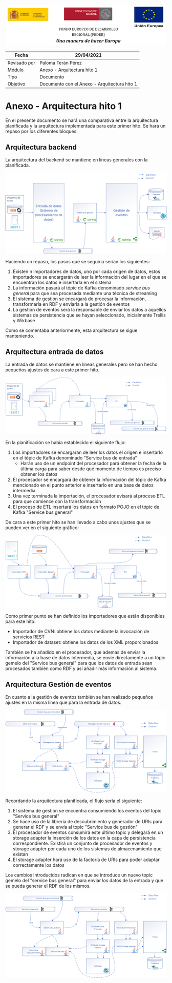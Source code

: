 ![](../images/logos_feder.png)



| Fecha        | 29/04/2021                                   |
| ------------ | -------------------------------------------- |
| Revisado por | Paloma Terán Pérez                           |
| Módulo       | Anexo - Arquitectura hito 1                  |
| Tipo         | Documento                                    |
| Objetivo     | Documento con el Anexo - Arquitectura hito 1 |



# Anexo - Arquitectura hito 1

En el presente documento se hará una comparativa entre la arquitectura planificada y la arquitectura implementada para este primer hito. Se hará un repaso por los diferentes bloques.

## Arquitectura backend

La arquitectura del backend se mantiene en líneas generales con la planificada.

![Arquitectura backend alto nivel](../images/backend.png)

Haciendo un repaso, los pasos que se seguiría serían los siguientes:

1. Existen n importadores de datos, uno por cada origen de datos, estos importadores se encargarán de leer la información del lugar en el que se encuentran los datos e insertarla en el sistema
2. La información pasará al tópic de Kafka denominado *service bus general* para que sea procesada mediante una técnica de streaming
3. El sistema de gestión se encargará de procesar la información, transformarla en RDF y enviarla a la gestión de eventos
4. La gestión de eventos será la responsable de enviar los datos a aquellos sistemas de persistencia que se hayan seleccionado, inicialmente Trellis y Wikbase

Como se comentaba anteriormente, esta arquitectura se sigue manteniendo.

## Arquitectura entrada de datos

La entrada de datos se mantiene en líneas generales pero se han hecho pequeños ajustes de cara a este primer hito.

![Arquitectura entrada de datos planifiada](../images/input.png)

En la planificación se había establecido el siguiente flujo:

1. Los importadores se encargarán de leer los datos el origen e insertarlo en el tópic de Kafka denominado "Service bus de entrada"
    * Harán uso de un endpoint del procesador para obtener la fecha de la última carga para saber desde qué momento de tiempo es preciso obtener los datos
2. El procesador se encargará de obtener la información del tópic de Kafka mencionado en el punto anterior e insertarlo en una base de datos intermedia
3. Una vez terminada la importación, el procesador avisará al proceso ETL para que comience con la transformación
4. El proceso de ETL insertará los datos en formato POJO en el tópic de Kafka "Service bus general"

De cara a este primer hito se han llevado a cabo unos ajustes que se pueden ver en el siguiente gráfico:

![Arquitectura entrada de datos hito 1](../images/hito1/input.png)

Como primer punto se han definido los importadores que están disponibles para este hito:

- Importador de CVN: obtiene los datos mediante la invocación de servicios REST
- Importador de dataset: obtiene los datos de los XML proporcionados

También se ha añadido en el procesador, que además de enviar la información a la base de datos intermedia, se envíe directamente a un tópic gemelo del "Service bus general" para que los datos de entrada sean procesados también como RDF y así añadir más información al sistema.

## Arquitectura Gestión de eventos

En cuanto a la gestión de eventos también se han realizado pequeños ajustes en la misma línea que para la entrada de datos.

![Arquitectura gestión de eventos](../images/event-management.png)

Recordando la arquitectura planificada, el flujo sería el siguiente:

1. El sistema de gestión se encuentra consumiendo los eventos del topic "Service bus general"
2. Se hace uso de la librería de descubrimiento y generador de URIs para generar el RDF y se envía al topic "Service bus de gestión"
3. El procesador de eventos consumirá este último topic y delegará en un storage adapter la inserción de los datos en la capa de persistencia correspondiente. Existirá un conjunto de procesador de eventos y storage adapter por cada uno de los sistemas de almacenamiento que existan
4. El storage adapter hará uso de la factoría de URIs para poder adaptar correctamente los datos

Los cambios introducidos radican en que se introduce un nuevo topic gemelo del "service bus general" para enviar los datos de la entrada y que se pueda generar el RDF de los mismos.

![Arquitectura gestión de eventos](../images/hito1/event-management.png)